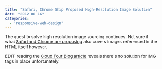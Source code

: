```yaml
---
title: "Safari, Chrome Ship Proposed High-Resolution Image Solution"
date: "2012-08-16"
categories: 
  - "responsive-web-design"
---
```


The quest to solve high resolution image sourcing continues. Not sure if what [Safari and Chrome are proposing](http://www.webmonkey.com/2012/08/safari-chrome-now-support-high-resolution-images-in-css/) also covers images referenced in the HTML itself however.

EDIT: reading the [Cloud Four Blog article](http://blog.cloudfour.com/safari-6-and-chrome-21-add-image-set-to-support-retina-images/) reveals there's no solution for IMG tags in place unfortunately.
